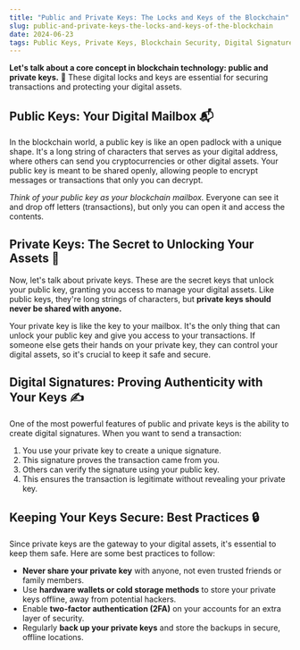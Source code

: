 ```yaml
---
title: "Public and Private Keys: The Locks and Keys of the Blockchain"
slug: public-and-private-keys-the-locks-and-keys-of-the-blockchain
date: 2024-06-23
tags: Public Keys, Private Keys, Blockchain Security, Digital Signatures, Cryptography
---
```


**Let's talk about a core concept in blockchain technology: public and private keys.** 🔑 These digital locks and keys are essential for securing transactions and protecting your digital assets.

## Public Keys: Your Digital Mailbox 📬

In the blockchain world, a public key is like an open padlock with a unique shape. It's a long string of characters that serves as your digital address, where others can send you cryptocurrencies or other digital assets. Your public key is meant to be shared openly, allowing people to encrypt messages or transactions that only you can decrypt.

*Think of your public key as your blockchain mailbox.* Everyone can see it and drop off letters (transactions), but only you can open it and access the contents.

## Private Keys: The Secret to Unlocking Your Assets 🔐

Now, let's talk about private keys. These are the secret keys that unlock your public key, granting you access to manage your digital assets. Like public keys, they're long strings of characters, but **private keys should never be shared with anyone.**

Your private key is like the key to your mailbox. It's the only thing that can unlock your public key and give you access to your transactions. If someone else gets their hands on your private key, they can control your digital assets, so it's crucial to keep it safe and secure.

## Digital Signatures: Proving Authenticity with Your Keys ✍️

One of the most powerful features of public and private keys is the ability to create digital signatures. When you want to send a transaction:

1. You use your private key to create a unique signature.
2. This signature proves the transaction came from you.
3. Others can verify the signature using your public key.
4. This ensures the transaction is legitimate without revealing your private key.

## Keeping Your Keys Secure: Best Practices 🔒

Since private keys are the gateway to your digital assets, it's essential to keep them safe. Here are some best practices to follow:

- **Never share your private key** with anyone, not even trusted friends or family members.
- Use **hardware wallets or cold storage methods** to store your private keys offline, away from potential hackers.
- Enable **two-factor authentication (2FA)** on your accounts for an extra layer of security.
- Regularly **back up your private keys** and store the backups in secure, offline locations.